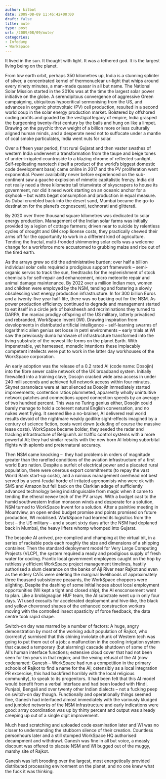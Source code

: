 ```yaml
---
author: kilbot
date: 2009-08-09 11:46:42+00:00
draft: false
title: mute
type: post
url: /2009/08/09/mute/
categories:
- Infodump
- WorkSpace
---
```


It lived in the sun. It thought with light. It was a tethered god. It is the largest living being on the planet.

From low earth orbit, perhaps 350 kilometres up, India is a stunning splinter of silver, a concentrated kernel of thermonuclear ur-light that whips around every ninety minutes, a man-made quasar in all but name. The National Solar Mission started in the 2010s was at the time the largest solar power initiative on the globe. A serendipitous convergence of aggressive Green campaigning, ubiquitous hypocritical sermonising from the US, and advances in organic photovoltaic (PV) cell production, resulted in a second world coup in the solar energy production market. Bolstered by offshored coding profits and goaded by the vestigial legacy of empire, India grasped the burgeoning twenty-first century by the balls and hung on like a limpet. Drawing on the psychic throw weight of a billion more or less culturally aligned human minds, and a desperate need not to suffocate under a mantle of coal smoke particulates, India went nuts for solar.

Over a fifteen year period, first rural Gujarat and then vaster swathes of western India underwent a transformation from the taupe and beige tones of under-irrigated countryside to a blazing chrome of reflected sunlight. Self-replicating nanotech (itself a product of the world’s biggest domestic code development base) came online in 2017 and the PV proliferation went exponential. Power availability never before experienced on the sub-continent saw a gauche explosion of mimetic capitalistic frenzy. India did not really need a three kilometre tall triumvirate of skyscrapers to house its government, nor did it need work starting on an oceanic anchor for a skyhook – but watts begat consumption and production in equal measure. As Dubai crumbled back into the desert sand, Mumbai became the go-to destination for the planet’s cognoscenti, technorati and glitterati.

By 2020 over three thousand square kilometres was dedicated to solar energy production. Management of the Indian solar farms was initially provided by a legion of cottage farmers; driven near to suicide by relentless cycles of drought and GM crop license costs, they practically chewed their arms off for the opportunity to work in a different kind of agriculture. Tending the fractal, multi-fronded shimmering solar cells was a welcome change for a workforce more accustomed to grubbing maize and rice out of the tired earth.

As the arrays grew so did the administrative burden; over half a billion individual solar cells required a prodigious support framework – semi-organic servos to track the sun, feedtracks for the replenishment of stock chemicals for self-repair and enhancement, micro meteorite repair and animal damage maintenance. By 2022 over a million Indian men, women and children were employed by the NSM, tending and fostering a slowly obsolescing vast energy production infrastructure. In for 300 billion Euros and a twenty-five year half-life, there was no backing out for the NSM. As power production efficiency continued to degrade and management started to eat itself in a circle jerk of baksheesh and recriminations they turned to DARPA, the maniac prodigy offspring of the US military, latterly privatised and rebranded, WorkSpace Invent (WI). Drawing inspiration from developments in distributed artificial intelligence – self-learning swarms of logarithmic alien genius set loose in petri environments – early trials at WI saw the previously dumb hardware of infrastructure transformed into the living substrate of the newest life forms on the planet Earth. With impenetrable, yet harnessed, monadic intentions these implacably competent intellects were put to work in the latter day workhouses of the WorkSpace corporation.

An early adoption was the release of a 0.2 rated AI (code name: Dosojin) into the fibre sewer cable network of the UK broadband system. Initially firewalled into a training clave, Dosojin cracked wide area access in under 240 milliseconds and achieved full network access within four minutes. Skynet paranoiacs were at last silenced as Dosojin immediately started improvements; contention ratios plummeted, apparently wholly unintuitive network patches and connections upped connection speeds by an average of two hundred percent. This was no Turing genius either, Dosojin could barely manage to hold a coherent natural English conversation, and no nukes went flying. It seemed like a no-brainer, AI delivered real world results devoid of the nightmare weakly godlike sight-effects imagined by a century of science fiction, costs went down (exluding of course the massive lease costs). WorkSpace became bolder, they seeded the radar and tracking infrastructure of Belgium’s air traffic control systems with a more powerful AI; they had similar results with the new born AI lobbing suborbital flights with aplomb and preternatural accuracy.

Then NSM came knocking –  they had problems in orders of magnitude greater than the rarefied conditions of the aviation infrastructure of a first world Euro nation. Despite a surfeit of electrical power and a placated rural population, there were onerous export commitments (to repay the vast World Bank start-up costs), and a ruinious management overhead not best served by a semi-feudal horde of irritated agronomists who were ok with SMS and Amazon but fell back on the Clarkian adage of sufficiently advanced technology being indistinguisable from magic when it came to tending the etheral newev tech of the PV arrays. With a budget cast to the humid southwestern Indian monsoon winds and desperate for a solution, NSM turned to WorkSpace Invent for a solution. After a painitive meeting in Mountview, an open ended budget promise and points promised on future production, WI mobilised. WorkSpace had learned its logisitics from the best – the US military – and a scant sixty days after the NSM had deplaned back in Mumbai, the heavy lifters whomp whomped into Gujarat.

The bespoke AI arrived, pre-complied and champing at the virtual bit, in a series of rackable pods each roughly the size and dimensions of a shipping container. Then the standard deployment model for Very Large Computing Projects (VLCP), the system required a ready and prodigious supply of fresh water for cooling. Frantic local government employees caught on the hop by ruthlessly efficient WorkSpace project management timelines, hastily authorised a slum clearance on the banks of Aji River near Rajkot and even as the eldery CATs were deleting the marginal livelihoods of approximately three thousand subsistence peasants, the WorkSpace choppers were alighting. Despite the dashing of some initial hopes about local employment opportunities (WI kept a tight and closed ship), the AI ensconsement went to plan. Like a brobignagian HUF team, the AI substrate went up in only four days. WI used exosuits for accelerated deployment and hive-like, the black and yellow chevroned shapes of the enhanced construction workers moving with the controlled insect spasticity of force feedback, the data centre took rapid shape.

Switch-on day was marred by a number of factors: A huge, angry demonstration by most of the working adult population of Rajkot, who (correctly) surmised that this shining inviolate chunk of Western tech was going to put them out of a job; a malfunction in the cooling irrigation system that caused a temporary (but alarming) cascade shutdown of some of the AI's human interface functions; extensive cloud cover that had not been seen for ten years in that region; and the vexing refusal of the AI (now codenamed: Ganesh – WorkSpace had run a competition in the primary schools of Rajkot to find a name for the AI; ostensibly as a local integration PR excercise, this had backfired horribly with the local religious community), to speak to its progenitors. It had been felt that this AI model would benefit from a verbal interface and had been loaded with Hindi, Punjabi, Bengali and over twenty other Indian dialects – not a fucking peep on switch-on day though. Functionally and operationally things seemed fine, Ganesh had interfaced almost immediately with the variously kludged and jumbled networks of the NSM infrastructure and early indications were good: array coordination was up by thirty percent and output was already creeping up out of a single digit improvement.

Much head scratching and uploaded code examination later and WI was no closer to understanding the stubborn silence of their creation. Countless personhours later and a still stumped WorkSpace HQ authorised decampment and withdrawl. Ganesh was fine in all but voice, a measly discount was offered to placate NSM and WI bugged out of the muggy, marshy site of Rajkot.

Ganesh was left brooding over the largest, most energetically provided distributed processing environment on the planet, and no one knew what the fuck it was thinking.

